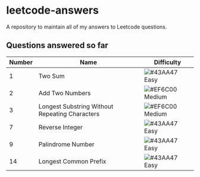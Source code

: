 # leetcode-answers
A repository to maintain all of my answers to Leetcode questions.

## Questions answered so far
|  Number | Name | Difficulty
| - | -                                                 | -                                                               |
| 1 | Two Sum                                           | ![#43AA47](https://placehold.it/15/43AA47/000000?text=+) Easy   |
| 2 | Add Two Numbers                                   | ![#EF6C00](https://placehold.it/15/EF6C00/000000?text=+) Medium |
| 3 | Longest Substring Without Repeating Characters    | ![#EF6C00](https://placehold.it/15/EF6C00/000000?text=+) Medium |
| 7 | Reverse Integer                                   | ![#43AA47](https://placehold.it/15/43AA47/000000?text=+) Easy   |
| 9 | Palindrome Number                                   | ![#43AA47](https://placehold.it/15/43AA47/000000?text=+) Easy   |
| 14 | Longest Common Prefix                              | ![#43AA47](https://placehold.it/15/43AA47/000000?text=+) Easy   |

